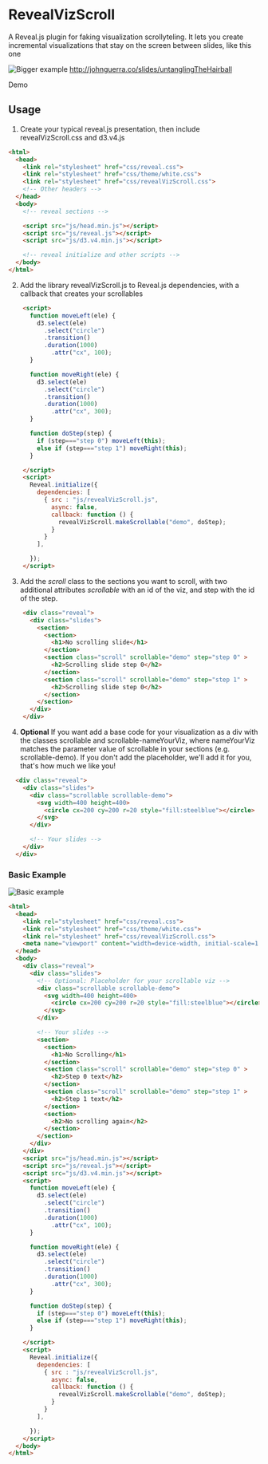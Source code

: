 # RevealVizScroll

A Reveal.js plugin for faking visualization scrollyteling. It lets you create incremental visualizations that stay on the screen between slides, like this one

![Bigger example](gifs/untanglingTheHairball_scrolling.gif)
http://johnguerra.co/slides/untanglingTheHairball

Demo

## Usage

1) Create your typical reveal.js presentation, then include revealVizScroll.css and d3.v4.js
```html
<html>
  <head>
    <link rel="stylesheet" href="css/reveal.css">
    <link rel="stylesheet" href="css/theme/white.css">
    <link rel="stylesheet" href="css/revealVizScroll.css">
    <!-- Other headers -->
  </head>
  <body>
    <!-- reveal sections -->

    <script src="js/head.min.js"></script>
    <script src="js/reveal.js"></script>
    <script src="js/d3.v4.min.js"></script>

    <!-- reveal initialize and other scripts -->
  </body>
</html>
```
2) Add the library revealVizScroll.js to Reveal.js dependencies, with a callback that creates your scrollables
```html
    <script>
      function moveLeft(ele) {
        d3.select(ele)
          .select("circle")
          .transition()
          .duration(1000)
            .attr("cx", 100);
      }

      function moveRight(ele) {
        d3.select(ele)
          .select("circle")
          .transition()
          .duration(1000)
            .attr("cx", 300);
      }

      function doStep(step) {
        if (step==="step 0") moveLeft(this);
        else if (step==="step 1") moveRight(this);
      }

    </script>
    <script>
      Reveal.initialize({
        dependencies: [
          { src : "js/revealVizScroll.js",
            async: false,
            callback: function () {
              revealVizScroll.makeScrollable("demo", doStep);
            }
          }
        ],

      });
    </script>
```

3) Add the *scroll* class to the sections you want to scroll, with two additional attributes *scrollable* with an id of the viz, and step with the id of the step.

```html
    <div class="reveal">
      <div class="slides">
        <section>
          <section>
            <h1>No scrolling slide</h1>
          </section>
          <section class="scroll" scrollable="demo" step="step 0" >
            <h2>Scrolling slide step 0</h2>
          </section>
          <section class="scroll" scrollable="demo" step="step 1" >
            <h2>Scrolling slide step 0</h2>
          </section>
        </section>
      </div>
    </div>
```

4) **Optional** If you want add a base code for your visualization as a div with the classes scrollable and scrollable-nameYourViz, where nameYourViz matches the parameter value of scrollable in your sections (e.g. scrollable-demo). If you don't add the placeholder, we'll add it for you, that's how much we like you!

```html
  <div class="reveal">
    <div class="slides">
      <div class="scrollable scrollable-demo">
        <svg width=400 height=400>
          <circle cx=200 cy=200 r=20 style="fill:steelblue"></circle>
        </svg>
      </div>

      <!-- Your slides -->
    </div>
  </div>
```

### Basic Example
![Basic example](gifs/minimal.gif)
```html
<html>
  <head>
    <link rel="stylesheet" href="css/reveal.css">
    <link rel="stylesheet" href="css/theme/white.css">
    <link rel="stylesheet" href="css/revealVizScroll.css">
    <meta name="viewport" content="width=device-width, initial-scale=1.0, maximum-scale=1.0, user-scalable=no, minimal-ui">
  </head>
  <body>
    <div class="reveal">
      <div class="slides">
        <!-- Optional: Placeholder for your scrollable viz -->
        <div class="scrollable scrollable-demo">
          <svg width=400 height=400>
            <circle cx=200 cy=200 r=20 style="fill:steelblue"></circle>
          </svg>
        </div>

        <!-- Your slides -->
        <section>
          <section>
            <h1>No Scrolling</h1>
          </section>
          <section class="scroll" scrollable="demo" step="step 0" >
            <h2>Step 0 text</h2>
          </section>
          <section class="scroll" scrollable="demo" step="step 1" >
            <h2>Step 1 text</h2>
          </section>
          <section>
            <h2>No scrolling again</h2>
          </section>
        </section>
      </div>
    </div>
    <script src="js/head.min.js"></script>
    <script src="js/reveal.js"></script>
    <script src="js/d3.v4.min.js"></script>
    <script>
      function moveLeft(ele) {
        d3.select(ele)
          .select("circle")
          .transition()
          .duration(1000)
            .attr("cx", 100);
      }

      function moveRight(ele) {
        d3.select(ele)
          .select("circle")
          .transition()
          .duration(1000)
            .attr("cx", 300);
      }

      function doStep(step) {
        if (step==="step 0") moveLeft(this);
        else if (step==="step 1") moveRight(this);
      }

    </script>
    <script>
      Reveal.initialize({
        dependencies: [
          { src : "js/revealVizScroll.js",
            async: false,
            callback: function () {
              revealVizScroll.makeScrollable("demo", doStep);
            }
          }
        ],

      });
    </script>
  </body>
</html>
```


